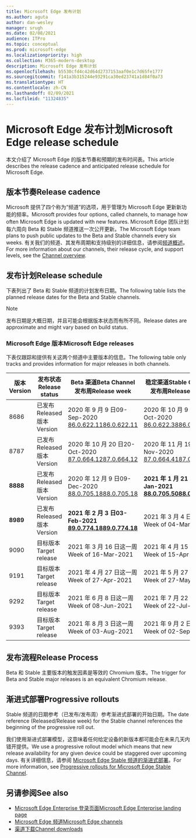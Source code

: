 ```yaml
---
title: Microsoft Edge 发布计划
ms.author: aguta
author: dan-wesley
manager: srugh
ms.date: 02/08/2021
audience: ITPro
ms.topic: conceptual
ms.prod: microsoft-edge
ms.localizationpriority: high
ms.collection: M365-modern-desktop
description: Microsoft Edge 发布计划
ms.openlocfilehash: b5530cfd4c42d64d2737153aaf0e1c7d65fe1777
ms.sourcegitcommit: f141a3b315244e93291ca30ed23741a1d84f0a73
ms.translationtype: HT
ms.contentlocale: zh-CN
ms.lasthandoff: 02/09/2021
ms.locfileid: "11324835"
---
```

# <span data-ttu-id="d5fb4-103">Microsoft Edge 发布计划</span><span class="sxs-lookup"><span data-stu-id="d5fb4-103">Microsoft Edge release schedule</span></span>

<span data-ttu-id="d5fb4-104">本文介绍了 Microsoft Edge 的版本节奏和预期的发布时间表。</span><span class="sxs-lookup"><span data-stu-id="d5fb4-104">This article describes the release cadence and anticipated release schedule for Microsoft Edge.</span></span>

## <span data-ttu-id="d5fb4-105">版本节奏</span><span class="sxs-lookup"><span data-stu-id="d5fb4-105">Release cadence</span></span>

<span data-ttu-id="d5fb4-106">Microsoft 提供了四个称为“频道”的选项，用于管理为 Microsoft Edge 更新新功能的频率。</span><span class="sxs-lookup"><span data-stu-id="d5fb4-106">Microsoft provides four options, called channels, to manage how often Microsoft Edge is updated with new features.</span></span> <span data-ttu-id="d5fb4-107">Microsoft Edge 团队计划每六周向 Beta 和 Stable 频道推送一次公开更新。</span><span class="sxs-lookup"><span data-stu-id="d5fb4-107">The Microsoft Edge team plans to push public updates to the Beta and Stable channels every six weeks.</span></span> <span data-ttu-id="d5fb4-108">有关我们的频道、其发布周期和支持级别的详细信息，请参阅[频道概述](https://docs.microsoft.com/DeployEdge/microsoft-edge-channels#channel-overview)。</span><span class="sxs-lookup"><span data-stu-id="d5fb4-108">For more information about our channels, their release cycle, and support levels, see the [Channel overview](https://docs.microsoft.com/DeployEdge/microsoft-edge-channels#channel-overview).</span></span>

## <span data-ttu-id="d5fb4-109">发布计划</span><span class="sxs-lookup"><span data-stu-id="d5fb4-109">Release schedule</span></span>

<span data-ttu-id="d5fb4-110">下表列出了 Beta 和 Stable 频道的计划发布日期。</span><span class="sxs-lookup"><span data-stu-id="d5fb4-110">The following table lists the planned release dates for the Beta and Stable channels.</span></span>

> [!NOTE]
> <span data-ttu-id="d5fb4-111">发布日期是大概日期，并且可能会根据版本状态而有所不同。</span><span class="sxs-lookup"><span data-stu-id="d5fb4-111">Release dates are approximate and might vary based on build status.</span></span>

### <span data-ttu-id="d5fb4-112">Microsoft Edge 版本</span><span class="sxs-lookup"><span data-stu-id="d5fb4-112">Microsoft Edge releases</span></span>

<span data-ttu-id="d5fb4-113">下表仅跟踪和提供有关这两个频道中主要版本的信息。</span><span class="sxs-lookup"><span data-stu-id="d5fb4-113">The following table only tracks and provides information for major releases in both channels.</span></span>

| <span data-ttu-id="d5fb4-114">版本</span><span class="sxs-lookup"><span data-stu-id="d5fb4-114">Version</span></span> | <span data-ttu-id="d5fb4-115">发布状态</span><span class="sxs-lookup"><span data-stu-id="d5fb4-115">Release status</span></span> | <span data-ttu-id="d5fb4-116">Beta 渠道</span><span class="sxs-lookup"><span data-stu-id="d5fb4-116">Beta Channel</span></span><br><span data-ttu-id="d5fb4-117">发布周</span><span class="sxs-lookup"><span data-stu-id="d5fb4-117">Release week</span></span> | <span data-ttu-id="d5fb4-118">稳定渠道</span><span class="sxs-lookup"><span data-stu-id="d5fb4-118">Stable Channel</span></span><br><span data-ttu-id="d5fb4-119">发布周</span><span class="sxs-lookup"><span data-stu-id="d5fb4-119">Release week</span></span> |
|---------|-----|------|--------|
| <span data-ttu-id="d5fb4-120">86</span><span class="sxs-lookup"><span data-stu-id="d5fb4-120">86</span></span> | <span data-ttu-id="d5fb4-121">已发布</span><span class="sxs-lookup"><span data-stu-id="d5fb4-121">Released</span></span><br><span data-ttu-id="d5fb4-122">版本</span><span class="sxs-lookup"><span data-stu-id="d5fb4-122">Version</span></span> | <span data-ttu-id="d5fb4-123">2020 年 9 月 9 日</span><span class="sxs-lookup"><span data-stu-id="d5fb4-123">09-Sep-2020</span></span><br>[<span data-ttu-id="d5fb4-124">86.0.622.11</span><span class="sxs-lookup"><span data-stu-id="d5fb4-124">86.0.622.11</span></span>](https://docs.microsoft.com/DeployEdge/microsoft-edge-relnote-beta-channel#version-86062211-september-9) | <span data-ttu-id="d5fb4-125">2020 年 10 月 9 日</span><span class="sxs-lookup"><span data-stu-id="d5fb4-125">09-Oct-2020</span></span><br>[<span data-ttu-id="d5fb4-126">86.0.622.38</span><span class="sxs-lookup"><span data-stu-id="d5fb4-126">86.0.622.38</span></span>](https://docs.microsoft.com/deployedge/microsoft-edge-relnote-stable-channel#version-86062238-october-9) |
| <span data-ttu-id="d5fb4-127">87</span><span class="sxs-lookup"><span data-stu-id="d5fb4-127">87</span></span> | <span data-ttu-id="d5fb4-128">已发布</span><span class="sxs-lookup"><span data-stu-id="d5fb4-128">Released</span></span><br><span data-ttu-id="d5fb4-129">版本</span><span class="sxs-lookup"><span data-stu-id="d5fb4-129">Version</span></span> | <span data-ttu-id="d5fb4-130">2020 年 10 月 20 日</span><span class="sxs-lookup"><span data-stu-id="d5fb4-130">20-Oct-2020</span></span><br>[<span data-ttu-id="d5fb4-131">87.0.664.12</span><span class="sxs-lookup"><span data-stu-id="d5fb4-131">87.0.664.12</span></span>](https://docs.microsoft.com/deployedge/microsoft-edge-relnote-beta-channel#version-87066412--october-20) | <span data-ttu-id="d5fb4-132">2020 年 11 月 19 日</span><span class="sxs-lookup"><span data-stu-id="d5fb4-132">19-Nov-2020</span></span><br>[<span data-ttu-id="d5fb4-133">87.0.664.41</span><span class="sxs-lookup"><span data-stu-id="d5fb4-133">87.0.664.41</span></span>](https://docs.microsoft.com/deployedge/microsoft-edge-relnote-stable-channel#version-87066441-november-19) |
| **<span data-ttu-id="d5fb4-134">88</span><span class="sxs-lookup"><span data-stu-id="d5fb4-134">88</span></span>** | <span data-ttu-id="d5fb4-135">已发布</span><span class="sxs-lookup"><span data-stu-id="d5fb4-135">Released</span></span><br><span data-ttu-id="d5fb4-136">版本</span><span class="sxs-lookup"><span data-stu-id="d5fb4-136">Version</span></span> | <span data-ttu-id="d5fb4-137">2020 年 12 月 9 日</span><span class="sxs-lookup"><span data-stu-id="d5fb4-137">09-Dec-2020</span></span><br>[<span data-ttu-id="d5fb4-138">88.0.705.18</span><span class="sxs-lookup"><span data-stu-id="d5fb4-138">88.0.705.18</span></span>](https://docs.microsoft.com/deployedge/microsoft-edge-relnote-beta-channel#version-88070518-december-9) | **<span data-ttu-id="d5fb4-139">2021 年 1 月 21 日</span><span class="sxs-lookup"><span data-stu-id="d5fb4-139">21-Jan-2021</span></span>**<br>**[<span data-ttu-id="d5fb4-140">88.0.705.50</span><span class="sxs-lookup"><span data-stu-id="d5fb4-140">88.0.705.50</span></span>](https://docs.microsoft.com/deployedge/microsoft-edge-relnote-stable-channel#version-88070550-january-21)**|
| **<span data-ttu-id="d5fb4-141">89</span><span class="sxs-lookup"><span data-stu-id="d5fb4-141">89</span></span>** | <span data-ttu-id="d5fb4-142">已发布</span><span class="sxs-lookup"><span data-stu-id="d5fb4-142">Released</span></span><br><span data-ttu-id="d5fb4-143">版本</span><span class="sxs-lookup"><span data-stu-id="d5fb4-143">Version</span></span> | **<span data-ttu-id="d5fb4-144">2021 年 2 月 3 日</span><span class="sxs-lookup"><span data-stu-id="d5fb4-144">03-Feb-2021</span></span>**<br>**[<span data-ttu-id="d5fb4-145">89.0.774.18</span><span class="sxs-lookup"><span data-stu-id="d5fb4-145">89.0.774.18</span></span>](https://docs.microsoft.com/deployedge/microsoft-edge-relnote-beta-channel#version-89077418-february-3)** | <span data-ttu-id="d5fb4-146">2021 年 3 月 4 日这一周</span><span class="sxs-lookup"><span data-stu-id="d5fb4-146">Week of 04-Mar-2021</span></span> |
| <span data-ttu-id="d5fb4-147">90</span><span class="sxs-lookup"><span data-stu-id="d5fb4-147">90</span></span> | <span data-ttu-id="d5fb4-148">目标版本</span><span class="sxs-lookup"><span data-stu-id="d5fb4-148">Target release</span></span> | <span data-ttu-id="d5fb4-149">2021 年 3 月 16 日这一周</span><span class="sxs-lookup"><span data-stu-id="d5fb4-149">Week of 16-Mar-2021</span></span> | <span data-ttu-id="d5fb4-150">2021 年 4 月 15 日这一周</span><span class="sxs-lookup"><span data-stu-id="d5fb4-150">Week of 15-Apr-2021</span></span> |
| <span data-ttu-id="d5fb4-151">91</span><span class="sxs-lookup"><span data-stu-id="d5fb4-151">91</span></span> | <span data-ttu-id="d5fb4-152">目标版本</span><span class="sxs-lookup"><span data-stu-id="d5fb4-152">Target release</span></span> | <span data-ttu-id="d5fb4-153">2021 年 4 月 27 日这一周</span><span class="sxs-lookup"><span data-stu-id="d5fb4-153">Week of 27-Apr-2021</span></span> | <span data-ttu-id="d5fb4-154">2021 年 5 月 27 日这一周</span><span class="sxs-lookup"><span data-stu-id="d5fb4-154">Week of 27-May-2021</span></span> |
| <span data-ttu-id="d5fb4-155">92</span><span class="sxs-lookup"><span data-stu-id="d5fb4-155">92</span></span> | <span data-ttu-id="d5fb4-156">目标版本</span><span class="sxs-lookup"><span data-stu-id="d5fb4-156">Target release</span></span> | <span data-ttu-id="d5fb4-157">2021 年 6 月 8 日这一周</span><span class="sxs-lookup"><span data-stu-id="d5fb4-157">Week of 08-Jun-2021</span></span> | <span data-ttu-id="d5fb4-158">2021 年 7 月 22 日这一周</span><span class="sxs-lookup"><span data-stu-id="d5fb4-158">Week of 22-Jul-2021</span></span> |
| <span data-ttu-id="d5fb4-159">93</span><span class="sxs-lookup"><span data-stu-id="d5fb4-159">93</span></span> | <span data-ttu-id="d5fb4-160">目标版本</span><span class="sxs-lookup"><span data-stu-id="d5fb4-160">Target release</span></span> | <span data-ttu-id="d5fb4-161">2021 年 8 月 3 日这一周</span><span class="sxs-lookup"><span data-stu-id="d5fb4-161">Week of 03-Aug-2021</span></span> | <span data-ttu-id="d5fb4-162">2021 年 9 月 2 日这一周</span><span class="sxs-lookup"><span data-stu-id="d5fb4-162">Week of 02-Sep-2021</span></span> |

## <span data-ttu-id="d5fb4-163">发布流程</span><span class="sxs-lookup"><span data-stu-id="d5fb4-163">Release Process</span></span>

<span data-ttu-id="d5fb4-164">Beta 和 Stable 主要版本的触发因素是等效的 Chromium 版本。</span><span class="sxs-lookup"><span data-stu-id="d5fb4-164">The trigger for Beta and Stable major releases is an equivalent Chromium release.</span></span>

## <span data-ttu-id="d5fb4-165">渐进式部署</span><span class="sxs-lookup"><span data-stu-id="d5fb4-165">Progressive rollouts</span></span>

<span data-ttu-id="d5fb4-166">Stable 频道的日期参考（已发布/发布周）参考渐进式部署的开始日期。</span><span class="sxs-lookup"><span data-stu-id="d5fb4-166">The date reference (Released/Release week) for the Stable channel references the beginning of the progressive roll out.</span></span>

<span data-ttu-id="d5fb4-167">我们使用渐进式部署模型，这意味着任何给定设备的新版本都可能会在未来几天内错开提供。</span><span class="sxs-lookup"><span data-stu-id="d5fb4-167">We use a progressive rollout model which means that new release availability for any given device could be staggered over upcoming days.</span></span> <span data-ttu-id="d5fb4-168">有关详细信息，请参阅 [Microsoft Edge Stable 频道的渐进式部署](microsoft-edge-update-progressive-rollout.md)。</span><span class="sxs-lookup"><span data-stu-id="d5fb4-168">For more information, see [Progressive rollouts for Microsoft Edge Stable Channel](microsoft-edge-update-progressive-rollout.md).</span></span>

## <span data-ttu-id="d5fb4-169">另请参阅</span><span class="sxs-lookup"><span data-stu-id="d5fb4-169">See also</span></span>

- [<span data-ttu-id="d5fb4-170">Microsoft Edge Enterprise 登录页面</span><span class="sxs-lookup"><span data-stu-id="d5fb4-170">Microsoft Edge Enterprise landing page</span></span>](https://aka.ms/EdgeEnterprise)
- [<span data-ttu-id="d5fb4-171">Microsoft Edge 频道</span><span class="sxs-lookup"><span data-stu-id="d5fb4-171">Microsoft Edge channels</span></span>](microsoft-edge-channels.md)
- [<span data-ttu-id="d5fb4-172">渠道下载</span><span class="sxs-lookup"><span data-stu-id="d5fb4-172">Channel downloads</span></span>](https://www.microsoft.com/edge/business/download)